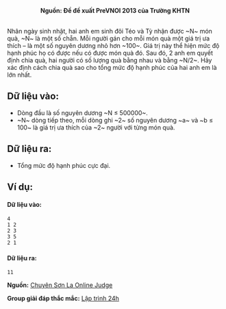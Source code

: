 **<center>Nguồn: Đề đề xuất PreVNOI 2013 của Trường KHTN</center>**
<br>

Nhân ngày sinh nhật, hai anh em sinh đôi Téo và Tỳ nhận được ~N~ món quà, ~N~ là một số chẵn. Mỗi người gán cho mỗi món quà một giá trị ưa thích – là một số nguyên dương nhỏ hơn ~100~. Giá trị này thể hiện mức độ hạnh phúc họ có được nếu có được món quà đó. Sau đó, 2 anh em quyết định chia quà, hai người có số lượng quà bằng nhau và bằng ~N/2~.
Hãy xác định cách chia quà sao cho tổng mức độ hạnh phúc của hai anh em là lớn nhất.

## Dữ liệu vào:
- Dòng đầu là số nguyên dương ~N ≤ 500000~.
- ~N~ dòng tiếp theo, mỗi dòng ghi ~2~ số nguyên dương ~a~ và ~b ≤ 100~ là giá trị ưa thích của ~2~ người với từng món quà.

## Dữ liệu ra:
- Tổng mức độ hạnh phúc cực đại.

## Ví dụ:
#### Dữ liệu vào:
```
4
1 2
2 3
3 5
2 1
```

#### Dữ liệu ra:
```
11
```
**Nguồn:** [Chuyên Sơn La Online Judge](http://csloj.ddns.net/)

**Group giải đáp thắc mắc:** [Lập trình 24h](https://www.facebook.com/groups/1386904321519984)